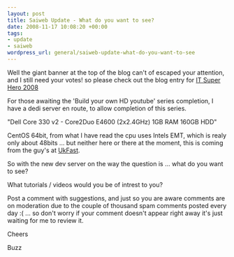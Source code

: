 ```yaml
--- 
layout: post
title: Saiweb Update - What do you want to see?
date: 2008-11-17 10:08:20 +00:00
tags: 
- update
- saiweb
wordpress_url: general/saiweb-update-what-do-you-want-to-see
---
```

Well the giant banner at the top of the blog can't of escaped your attention, and I still need your votes! so please check out the blog entry for <a href="http://www.saiweb.co.uk/general/vote-buzz-for-it-superhero-2008">IT Super Hero 2008</a>

For those awaiting the 'Build your own HD youtube' series completion, I have a dedi server en route, to allow completion of this series.

"Dell Core 330 v2 - Core2Duo E4600 (2x2.4GHz) 1GB RAM 160GB HDD"

CentOS 64bit, from what I have read the cpu uses Intels EMT, which is realy only about 48bits ... but neither here or there at the moment, this is coming from the guy's at <a href="http://www.ukfast.co.uk/">UkFast</a>.

So with the new dev server on the way the question is ... what do you want to see?

What tutorials / videos would you be of intrest to you?

Post a comment with suggestions, and just so you are aware comments are on moderation due to the couple of thousand spam comments posted every day :( ... so don't worry if your comment doesn't appear right away it's just waiting for me to review it.

Cheers

Buzz
